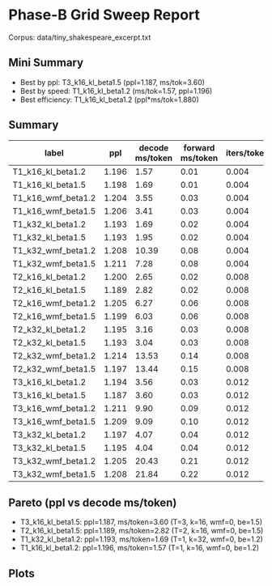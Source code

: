 # Phase-B Grid Sweep Report

Corpus: data/tiny_shakespeare_excerpt.txt

## Mini Summary

- Best by ppl: T3_k16_kl_beta1.5 (ppl=1.187, ms/tok=3.60)
- Best by speed: T1_k16_kl_beta1.2 (ms/tok=1.57, ppl=1.196)
- Best efficiency: T1_k16_kl_beta1.2 (ppl*ms/tok=1.880)

## Summary

| label | ppl | decode ms/token | forward ms/token | iters/token | epochs | tokens | total s | T | k | wmf | beta_end |
| --- | --- | --- | --- | --- | --- | --- | --- | --- | --- | --- | --- |
| T1_k16_kl_beta1.2 | 1.196 | 1.57 | 0.01 | 0.004 | 2 | 215040 | 9.6 | 1 | 16 | 0 | 1.2 |
| T1_k16_kl_beta1.5 | 1.198 | 1.69 | 0.01 | 0.004 | 2 | 215040 | 9.5 | 1 | 16 | 0 | 1.5 |
| T1_k16_wmf_beta1.2 | 1.204 | 3.55 | 0.03 | 0.004 | 2 | 215040 | 16.5 | 1 | 16 | 1 | 1.2 |
| T1_k16_wmf_beta1.5 | 1.206 | 3.41 | 0.03 | 0.004 | 2 | 215040 | 16.6 | 1 | 16 | 1 | 1.5 |
| T1_k32_kl_beta1.2 | 1.193 | 1.69 | 0.02 | 0.004 | 2 | 215040 | 10.6 | 1 | 32 | 0 | 1.2 |
| T1_k32_kl_beta1.5 | 1.193 | 1.95 | 0.02 | 0.004 | 2 | 215040 | 10.9 | 1 | 32 | 0 | 1.5 |
| T1_k32_wmf_beta1.2 | 1.208 | 10.39 | 0.08 | 0.004 | 2 | 215040 | 26.4 | 1 | 32 | 1 | 1.2 |
| T1_k32_wmf_beta1.5 | 1.211 | 7.28 | 0.08 | 0.004 | 2 | 215040 | 26.6 | 1 | 32 | 1 | 1.5 |
| T2_k16_kl_beta1.2 | 1.200 | 2.65 | 0.02 | 0.008 | 2 | 215040 | 12.4 | 2 | 16 | 0 | 1.2 |
| T2_k16_kl_beta1.5 | 1.189 | 2.82 | 0.02 | 0.008 | 2 | 215040 | 12.4 | 2 | 16 | 0 | 1.5 |
| T2_k16_wmf_beta1.2 | 1.205 | 6.27 | 0.06 | 0.008 | 2 | 215040 | 23.7 | 2 | 16 | 1 | 1.2 |
| T2_k16_wmf_beta1.5 | 1.199 | 6.03 | 0.06 | 0.008 | 2 | 215040 | 23.8 | 2 | 16 | 1 | 1.5 |
| T2_k32_kl_beta1.2 | 1.195 | 3.16 | 0.03 | 0.008 | 2 | 215040 | 14.0 | 2 | 32 | 0 | 1.2 |
| T2_k32_kl_beta1.5 | 1.193 | 3.04 | 0.03 | 0.008 | 2 | 215040 | 13.8 | 2 | 32 | 0 | 1.5 |
| T2_k32_wmf_beta1.2 | 1.214 | 13.53 | 0.14 | 0.008 | 2 | 215040 | 41.7 | 2 | 32 | 1 | 1.2 |
| T2_k32_wmf_beta1.5 | 1.197 | 13.44 | 0.15 | 0.008 | 2 | 215040 | 42.1 | 2 | 32 | 1 | 1.5 |
| T3_k16_kl_beta1.2 | 1.194 | 3.56 | 0.03 | 0.012 | 2 | 215040 | 14.7 | 3 | 16 | 0 | 1.2 |
| T3_k16_kl_beta1.5 | 1.187 | 3.60 | 0.03 | 0.012 | 2 | 215040 | 14.7 | 3 | 16 | 0 | 1.5 |
| T3_k16_wmf_beta1.2 | 1.211 | 9.90 | 0.09 | 0.012 | 2 | 215040 | 30.8 | 3 | 16 | 1 | 1.2 |
| T3_k16_wmf_beta1.5 | 1.209 | 9.09 | 0.10 | 0.012 | 2 | 215040 | 30.5 | 3 | 16 | 1 | 1.5 |
| T3_k32_kl_beta1.2 | 1.197 | 4.07 | 0.04 | 0.012 | 2 | 215040 | 16.6 | 3 | 32 | 0 | 1.2 |
| T3_k32_kl_beta1.5 | 1.195 | 4.04 | 0.04 | 0.012 | 2 | 215040 | 16.7 | 3 | 32 | 0 | 1.5 |
| T3_k32_wmf_beta1.2 | 1.205 | 20.43 | 0.21 | 0.012 | 2 | 215040 | 57.3 | 3 | 32 | 1 | 1.2 |
| T3_k32_wmf_beta1.5 | 1.208 | 21.84 | 0.22 | 0.012 | 2 | 215040 | 57.4 | 3 | 32 | 1 | 1.5 |

## Pareto (ppl vs decode ms/token)

- T3_k16_kl_beta1.5: ppl=1.187, ms/token=3.60 (T=3, k=16, wmf=0, be=1.5)
- T2_k16_kl_beta1.5: ppl=1.189, ms/token=2.82 (T=2, k=16, wmf=0, be=1.5)
- T1_k32_kl_beta1.2: ppl=1.193, ms/token=1.69 (T=1, k=32, wmf=0, be=1.2)
- T1_k16_kl_beta1.2: ppl=1.196, ms/token=1.57 (T=1, k=16, wmf=0, be=1.2)

## Plots
